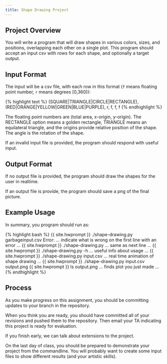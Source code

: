 ```yaml
---
title: Shape Drawing Project
---
```


## Project Overview

You will write a program that will draw shapes in various colors, sizes, and positions,
overlapping each other on a single plot.  This program should accept an
input csv with rows for each shape, and optionally a target output.

## Input Format

The input will be a csv file, with each row in this format (`f` means floating point number,
`r` means degrees [0,360)):

{% highlight text %}
(SQUARE|TRIANGLE|CIRCLE|RECTANGLE), (RED|ORANGE|YELLOW|GREEN|BLUE|PURPLE), r, f, f, f
{% endhighlight %}

The floating point numbers are (total area, x-origin, y-origin).  The RECTANGLE option means a golden rectangle, TRIANGLE means an equilateral triangle, and the origins provide relative position of the shape.  The angle is the rotation of the shape.

If an invalid input file is provided, the program should respond with useful input.

## Output Format

If no output file is provided, the program should draw the shapes for the user in realtime.

If an output file is provide, the program should save a png of the final picture.

## Example Usage

In summary, you program should run as:

{% highlight bash %}
{{ site.hwprompt }} ./shape-drawing.py garbageinput.csv
Error: ... indicate what is wrong on the first line with an error ...
{{ site.hwprompt }} ./shape-drawing.py
... same as next line ...
{{ site.hwprompt }} ./shape-drawing.py -h
... useful info about usage ...
{{ site.hwprompt }} ./shape-drawing.py input.csv
... real time animation of shape drawing ...
{{ site.hwprompt }} ./shape-drawing.py input.csv output.png
{{ site.hwprompt }} ls output.png
... finds plot you just made ...
{% endhighlight %}

## Process

As you make progress on this assignment, you should be committing updates to your
branch in the repository.

When you think you are ready, you should have committed all of your revisions and pushed
them to the repository.  Then email your TA indicating this project is ready for evaluation.

If you finish early, we can talk about extensions to the project.

On the last day of class, you should be prepared to demonstrate your project from the commandline.  You will probably want to create some input files to show different results (and your artistic skills).